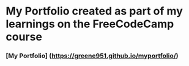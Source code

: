 
# My Portfolio created as part of my learnings on the FreeCodeCamp course

### [My Portfolio] (https://greene951.github.io/myportfolio/)